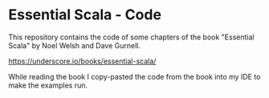 # Essential Scala - Code

This repository contains the code of some chapters
of the book "Essential Scala" by Noel Welsh and Dave Gurnell.

https://underscore.io/books/essential-scala/

While reading the book I copy-pasted the code from the book
into my IDE to make the examples run.
